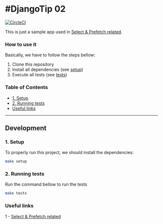 #DjangoTip 02
==================

[![CircleCI](https://circleci.com/gh/LucasMagnum/django-tip-02.svg?style=shield)](https://circleci.com/gh/LucasMagnum/django-tip-02)


This is just a sample app used in  [Select & Prefetch related](https://medium.com/@lucasmagnum/djangotip-select-prefetch-related-e76b683aa457).


### How to use it

Basically, we have to follow the steps bellow:

1. Clone this repository
2. Install all dependencies (see [setup](#1-setup))
3. Execute all tests (see [tests](#2-running-tests))


### Table of Contents

  * [1. Setup](#1-setup)
  * [2. Running tests](#2-running-tests)
  * [Useful links](#useful-links)

---

## Development

### 1. Setup

To properly run this project, we should install the dependencies:

  ```bash
  make setup
  ```

### 2. Running tests

Run the command bellow to run the tests

  ```bash
  make tests
  ```

### Useful links

  1 - [Select & Prefetch related](https://medium.com/@lucasmagnum/djangotip-select-prefetch-related-e76b683aa457)


